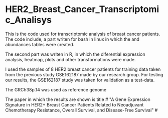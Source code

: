 # HER2_Breast_Cancer_Transcriptomic_Analisys
This is the code used for transcriptomic analysis of breast cancer patients. The code include, a part writen for bash in linux in which the
and abundances tables were created.

The second part was writen in R, in which the diferential expression analysis, heatmap, plots and other transformations were made.

I used the samples of 8 HER2 breast cancer patients for training data taken from the previous study GSE162187 made by our research group. For testing our results, the GSE162187 study was taken for validation as a test-data.

The GRCh38p.14 was used as reference genome

The paper in which the results are shown is title # "A Gene Expression Signature in HER2+ Breast Cancer Patients Related to Neoadjuvant Chemotherapy Resistance, Overall Survival, and Disease-Free Survival" #
